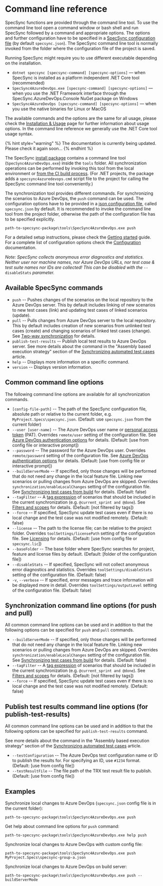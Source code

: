 # Command line reference

SpecSync functions are provided through the command line tool. To use the command line tool open a command window or bash shell and run SpecSync followed by a command and appropriate options. The options and further configuration have to be specified in a [SpecSync configuration file](configuration/) \(by default `specsync.json`\). The SpecSync command line tool is normally invoked from the folder where the configuration file of the project is saved.

Running SpecSync might require you to use different executable depending on the installation. 

* `dotnet specsync [specsync-command] [specsync-options]` — when SpecSync is installed as a platform independent .NET Core tool \(recommended\)
* `SpecSync4AzureDevOps.exe [specsync-command] [specsync-options]` — when you use the .NET Framework interface through the SpecSync.AzureDevOps.Console NuGet package on Windows
* `SpecSync4AzureDevOps [specsync-command] [specsync-options]` — when you use the native binaries for Linux or MacOS

The available commands and the options are the same for all usage, please check the [Installation & Usage](../installation.md) page for further information about usage options. In the command line reference we generally use the .NET Core tool usage syntax. 

{% hint style="warning" %}
The documentation is currently being updated. Please check it again soon...
{% endhint %}

The SpecSync [install package](../installation.md) contains a command line tool \(`SpecSync4AzureDevOps.exe`\) inside the `tools` folder. All synchronization operations can be performed by invoking this tool from the local environment or [from the CI build process](../important-concepts/synchronizing-test-cases-from-build.md). \(For .NET projects, the package adds a `specsync4azuredevops.cmd` script file to the project for calling the SpecSync command line tool conveniently.\)

The synchronization tool provides different commands. For synchronizing the scenarios to Azure DevOps, the `push` command can be used. The configuration options have to be provided in a [json configuration file](configuration/), called `specsync.json` by default. It is recommended to invoke the command line tool from the project folder, otherwise the path of the configuration file has to be specified explicitly.

```text
path-to-specsync-package\tools\SpecSync4AzureDevOps.exe push
```

For a detailed setup instructions, please check the [Getting started](../getting-started/) guide. For a complete list of configuration options check the [Configuration](configuration/) documentation.

_Note: SpecSync collects anonymous error diagnostics and statistics. Neither user nor machine names, nor Azure DevOps URLs, nor test case & test suite names nor IDs are collected! This can be disabled with the_ `--disableStats` _parameter._

## Available SpecSync commands

* `push` -- Pushes changes of the scenarios on the local repository to the Azure DevOps server. This by default includes linking of new scenarios to new test cases \(link\) and updating test cases of linked scenarios \(update\).
* `pull` -- Pulls changes from Azure DevOps server to the local repository. This by default includes creation of new scenarios from unlinked test cases \(create\) and changing scenarios of linked test cases \(change\). See [Two-way synchronization](../important-concepts/two-way-synchronization.md) for details.
* `publish-test-results` -- Publish local test results to Azure DevOps server. See more details about the command in the "Assembly based execution strategy" section of the  [Synchronizing automated test cases](../important-concepts/synchronizing-automated-test-cases.md) article.
* `help` -- Displays more information on a specific command.
* `version` -- Displays version information.

## Common command line options

The following command line options are available for all synchronization commands.

* `[config-file-path]` -- The path of the SpecSync configuration file, absolute path or relative to the current folder, e.g. `MyProject.Specs\specsync.json`. \(Default: use `specsync.json` from the current folder\) 
* `--user [user-name]` -- The Azure DevOps user name or [personal access token](https://docs.microsoft.com/en-us/azure/devops/organizations/accounts/use-personal-access-tokens-to-authenticate?view=vsts) \(PAT\). Overrides `remote/user` setting of the configuration file. See [Azure DevOps authentication options](../important-concepts/tfs-authentication-options.md) for details. \(Default: \[use from config file or interactive prompt\]\)
* `--password` -- The password for the Azure DevOps user. Overrides `remote/password` setting of the configuration file. See [Azure DevOps authentication options](../important-concepts/tfs-authentication-options.md) for details. \(Default: \[use from config file or interactive prompt\]\)
* `--buildServerMode` -- If specified, only those changes will be performed that do not need any change in the local feature file. Linking new scenarios or pulling changes from Azure DevOps are skipped. Overrides `synchronization/enableLocalChanges` setting of the configuration file. See [Synchronizing test cases from build](../important-concepts/synchronizing-test-cases-from-build.md) for details. \(Default: false\) 
* `--tagFilter` -- A [tag expression](http://speclink.me/tagexpressions) of scenarios that should be included in the current synchronization \(e.g. `@current_sprint and @done`\). See [Filters and scopes](../important-concepts/filters-and-scopes.md) for details. \(Default: \[not filtered by tags\]\) 
* `--force` -- If specified, SpecSync update test cases even if there is no local change and the test case was not modified remotely. \(Default: false\)
* `--license` -- The path to the license file; can be relative to the project folder. Overrides `toolSettings/licensePath` setting of the configuration file. See [Licensing](../licensing.md) for details. \(Default: \[use from config file or `specsync.lic`\]\)
* `--baseFolder` -- The base folder where SpecSync searches for project, feature and license files by default. \(Default: \[folder of the configuration file\]\)
* `--disableStats` -- If specified, SpecSync will not collect anonymous error diagnostics and statistics. Overrides `toolSettings/disableStats` setting of the configuration file. \(Default: false\)
* `-v`, `--verbose` -- If specified, error messages and trace information will be displayed more in detail. Overrides `toolSettings/outputLevel` setting of the configuration file. \(Default: false\)

## Synchronization command line options \(for push and pull\)

All common command line options can be used and in addition to that the following options can be specified for `push` and `pull` commands.

* `--buildServerMode` -- If specified, only those changes will be performed that do not need any change in the local feature file. Linking new scenarios or pulling changes from Azure DevOps are skipped. Overrides `synchronization/enableLocalChanges` setting of the configuration file. See [Synchronizing test cases from build](../important-concepts/synchronizing-test-cases-from-build.md) for details. \(Default: false\) 
* `--tagFilter` -- A [tag expression](http://speclink.me/tagexpressions) of scenarios that should be included in the current synchronization \(e.g. `@current_sprint and @done`\). See [Filters and scopes](../important-concepts/filters-and-scopes.md) for details. \(Default: \[not filtered by tags\]\) 
* `--force` -- If specified, SpecSync update test cases even if there is no local change and the test case was not modified remotely. \(Default: false\)

## Publish test results command line options \(for publish-test-results\)

All common command line options can be used and in addition to that the following options can be specified for `publish-test-results` command.

See more details about the command in the "Assembly based execution strategy" section of the [Synchronizing automated test cases](../important-concepts/synchronizing-automated-test-cases.md) article.

* `--testConfiguration` -- The Azure DevOps test configuration name or ID to publish the results for. For specifying an ID, use `#1234` format. \(Default: \[use from config file\]\)
* `--testResultFile` -- The file path of the TRX test result file to publish. \(Default: \[use from config file\]\)

## Examples

Synchronize local changes to Azure DevOps \(`specsync.json` config file is in the current folder\):

```text
path-to-specsync-package\tools\SpecSync4AzureDevOps.exe push
```

Get help about command line options for `push` command:

```text
path-to-specsync-package\tools\SpecSync4AzureDevOps.exe help push
```

Synchronize local changes to Azure DevOps with custom config file:

```text
path-to-specsync-package\tools\SpecSync4AzureDevOps.exe push MyProject.Specs\specsync-group-a.json
```

Synchronize local changes to Azure DevOps on build server:

```text
path-to-specsync-package\tools\SpecSync4AzureDevOps.exe push --buildServerMode
```

